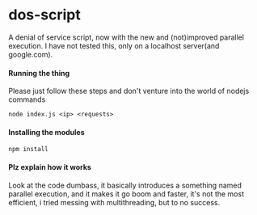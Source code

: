 # dos-script
A denial of service script, now with the new and (not)improved parallel execution. I have not tested this, only on a localhost server(and google.com).

#### Running the thing
Please just follow these steps and don't venture into the world of nodejs commands

`node index.js <ip> <requests>`

#### Installing the modules
`npm install`

#### Plz explain how it works
Look at the code dumbass, it basically introduces a something named parallel execution, and it makes it go boom and faster, it's not the most efficient, i tried messing with multithreading, but to no success.